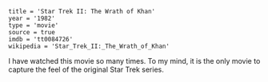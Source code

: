 ```
title = 'Star Trek II: The Wrath of Khan'
year = '1982'
type = 'movie'
source = true
imdb = 'tt0084726'
wikipedia = 'Star_Trek_II:_The_Wrath_of_Khan'
```

I have watched this movie so many times. To my mind, it is the only movie to
capture the feel of the original Star Trek series.
